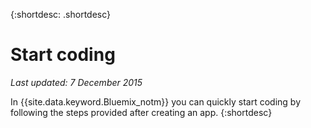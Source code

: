 
{:shortdesc: .shortdesc}

# Start coding

*Last updated:  7 December 2015*

In {{site.data.keyword.Bluemix_notm}} you can quickly start coding by following the steps provided after creating an app.
{:shortdesc}


